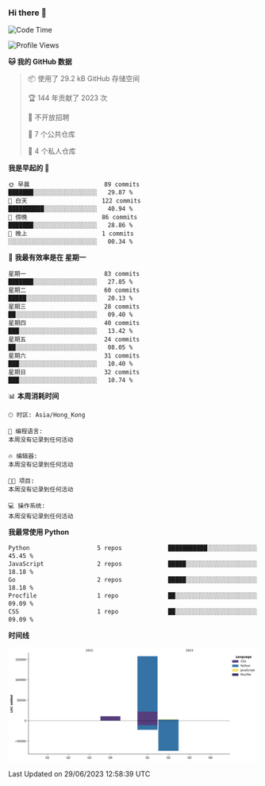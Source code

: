 ### Hi there 👋

<!--
**Mrzqd/Mrzqd** is a ✨ _special_ ✨ repository because its `README.md` (this file) appears on your GitHub profile.

Here are some ideas to get you started:

- 🔭 I’m currently working on ...
- 🌱 I’m currently learning ...
- 👯 I’m looking to collaborate on ...
- 🤔 I’m looking for help with ...
- 💬 Ask me about ...
- 📫 How to reach me: ...
- 😄 Pronouns: ...
- ⚡ Fun fact: ...
-->
<!--START_SECTION:waka-->
![Code Time](http://img.shields.io/badge/Code%20Time-111%20hrs%2025%20mins-blue)

![Profile Views](http://img.shields.io/badge/%E4%B8%AA%E4%BA%BA%E8%B5%84%E6%96%99%E8%A7%82%E7%9C%8B%E6%AC%A1%E6%95%B0-2-blue)

**🐱 我的 GitHub 数据** 

> 📦  使用了 29.2 kB GitHub 存储空间 
 > 
> 🏆 144 年贡献了 2023 次
 > 
> 🚫 不开放招聘
 > 
> 📜 7 个公共仓库 
 > 
> 🔑 4 个私人仓库 
 > 
**我是早起的 🐤** 

```text
🌞 早晨                     89 commits          ███████░░░░░░░░░░░░░░░░░░   29.87 % 
🌆 白天                     122 commits         ██████████░░░░░░░░░░░░░░░   40.94 % 
🌃 傍晚                     86 commits          ███████░░░░░░░░░░░░░░░░░░   28.86 % 
🌙 晚上                     1 commits           ░░░░░░░░░░░░░░░░░░░░░░░░░   00.34 % 
```
📅 **我最有效率是在 星期一** 

```text
星期一                      83 commits          ███████░░░░░░░░░░░░░░░░░░   27.85 % 
星期二                      60 commits          █████░░░░░░░░░░░░░░░░░░░░   20.13 % 
星期三                      28 commits          ██░░░░░░░░░░░░░░░░░░░░░░░   09.40 % 
星期四                      40 commits          ███░░░░░░░░░░░░░░░░░░░░░░   13.42 % 
星期五                      24 commits          ██░░░░░░░░░░░░░░░░░░░░░░░   08.05 % 
星期六                      31 commits          ███░░░░░░░░░░░░░░░░░░░░░░   10.40 % 
星期日                      32 commits          ███░░░░░░░░░░░░░░░░░░░░░░   10.74 % 
```


📊 **本周消耗时间** 

```text
🕑︎ 时区: Asia/Hong_Kong

💬 编程语言: 
本周没有记录到任何活动

🔥 编辑器: 
本周没有记录到任何活动

🐱‍💻 项目: 
本周没有记录到任何活动

💻 操作系统: 
本周没有记录到任何活动
```

**我最常使用 Python** 

```text
Python                   5 repos             ███████████░░░░░░░░░░░░░░   45.45 % 
JavaScript               2 repos             █████░░░░░░░░░░░░░░░░░░░░   18.18 % 
Go                       2 repos             █████░░░░░░░░░░░░░░░░░░░░   18.18 % 
Procfile                 1 repo              ██░░░░░░░░░░░░░░░░░░░░░░░   09.09 % 
CSS                      1 repo              ██░░░░░░░░░░░░░░░░░░░░░░░   09.09 % 
```



**时间线**

![Lines of Code chart](https://raw.githubusercontent.com/Mrzqd/Mrzqd/main/assets/bar_graph.png)


 Last Updated on 29/06/2023 12:58:39 UTC
<!--END_SECTION:waka-->
